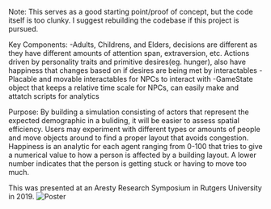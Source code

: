 Note: 
This serves as a good starting point/proof of concept, but the code itself is too clunky. I suggest rebuilding the codebase if this project is pursued.

Key Components:
-Adults, Childrens, and Elders, decisions are different as they have different amounts of attention span, extraversion, etc. Actions driven by personality traits and primitive desires(eg. hunger), also have happiness that changes based on if desires are being met by interactables
-Placable and movable interactables for NPCs to interact with
-GameState object that keeps a relative time scale for NPCs, can easily make and attatch scripts for analytics

Purpose:
By building a simulation consisting of actors that represent the expected demographic in a buliding, it will be easier to assess spatial efficiency. Users may experiment with different types or amounts of people and move objects around to find a proper layout that avoids congestion. Happiness is an analytic for each agent ranging from 0-100 that tries to give a numerical value to how a person is affected by a building layout. A lower number indicates that the person is getting stuck or having to move too much.


This was presented at an Aresty Research Symposium in Rutgers University in 2019. 
![Poster](https://ibb.co/VmHsGbz)



